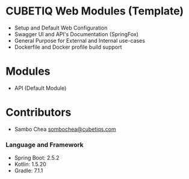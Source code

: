# CUBETIQ Web Modules (Template)
- Setup and Default Web Configuration
- Swagger UI and API's Documentation (SpringFox)
- General Purpose for External and Internal use-cases
- Dockerfile and Docker profile build support

# Modules
- API (Default Module)

# Contributors
- Sambo Chea <sombochea@cubetiqs.com>

### Language and Framework
- Spring Boot: 2.5.2
- Kotlin: 1.5.20
- Gradle: 7.1.1